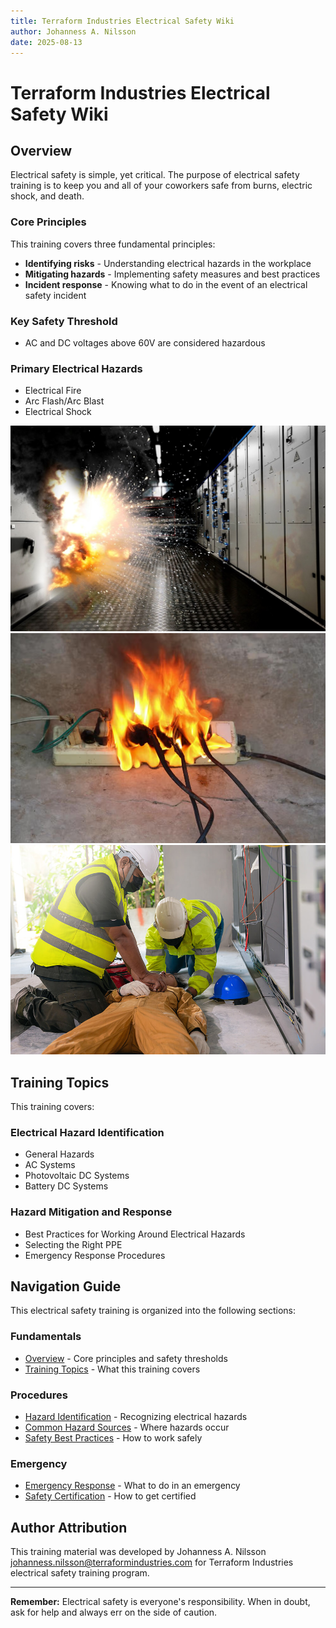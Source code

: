 ```yaml
---
title: Terraform Industries Electrical Safety Wiki
author: Johanness A. Nilsson
date: 2025-08-13
---
```


# Terraform Industries Electrical Safety Wiki

## Overview

Electrical safety is simple, yet critical. The purpose of electrical safety
training is to keep you and all of your coworkers safe from burns, electric
shock, and death.

### Core Principles

This training covers three fundamental principles:

- **Identifying risks** - Understanding electrical hazards in the workplace
- **Mitigating hazards** - Implementing safety measures and best practices
- **Incident response** - Knowing what to do in the event of an electrical
  safety incident

### Key Safety Threshold

- AC and DC voltages above 60V are considered hazardous

### Primary Electrical Hazards

- Electrical Fire
- Arc Flash/Arc Blast
- Electrical Shock

![Electrical safety overview diagram 1](media/electrical-safety-is-simple-yet-a-critical-0.png)
![Electrical safety overview diagram 2](media/electrical-safety-is-simple-yet-a-critical-1.png)
![Electrical safety overview diagram 3](media/electrical-safety-is-simple-yet-a-critical-2.png)

## Training Topics

This training covers:

### Electrical Hazard Identification

- General Hazards
- AC Systems
- Photovoltaic DC Systems
- Battery DC Systems

### Hazard Mitigation and Response

- Best Practices for Working Around Electrical Hazards
- Selecting the Right PPE
- Emergency Response Procedures

## Navigation Guide

This electrical safety training is organized into the following sections:

### Fundamentals

- [Overview](fundamentals/overview.md) - Core principles and safety thresholds
- [Training Topics](fundamentals/training-topics.md) - What this training covers

### Procedures

- [Hazard Identification](procedures/hazard-identification.md) - Recognizing
  electrical hazards
- [Common Hazard Sources](procedures/common-hazard-sources.md) - Where hazards
  occur
- [Safety Best Practices](procedures/safety-best-practices.md) - How to work
  safely

### Emergency

- [Emergency Response](emergency/emergency-response.md) - What to do in an
  emergency
- [Safety Certification](emergency/safety-certification.md) - How to get
  certified

## Author Attribution

This training material was developed by Johanness A. Nilsson
<johanness.nilsson@terraformindustries.com> for Terraform Industries
electrical safety training program.

---

**Remember:** Electrical safety is everyone's responsibility. When in doubt,
ask for help and always err on the side of caution.